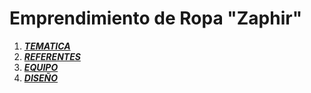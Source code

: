 # Emprendimiento de Ropa "Zaphir"

1. [***TEMATICA***](./Documentos/Tematica.md "Archivo de Tematica")
2. [***REFERENTES***](./Documentos/Referentes.md "Archivo dee Referentes")
3. [***EQUIPO***](./Documentos/Equipo.md "Archivo dee Equipo")
4. [***DISEÑO***](./Documentos/dise%C3%B1os/Wireframes "Carpeta de Diseños")